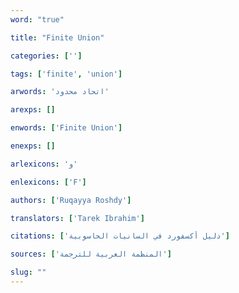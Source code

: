 ```yaml
---
word: "true"

title: "Finite Union"

categories: ['']

tags: ['finite', 'union']

arwords: 'اتحاد محدود'

arexps: []

enwords: ['Finite Union']

enexps: []

arlexicons: 'و'

enlexicons: ['F']

authors: ['Ruqayya Roshdy']

translators: ['Tarek Ibrahim']

citations: ['دليل أكسفورد في السانيات الحاسوبية']

sources: ['المنظمة العربية للترجمة']

slug: ""
---
```

